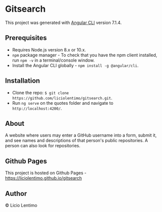 # Gitsearch

This project was generated with [Angular CLI](https://github.com/angular/angular-cli) version 7.1.4.

## Prerequisites
* Requires Node.js version 8.x or 10.x.
* `npm` package manager - To check that you have the npm client installed, run `npm -v` in a terminal/console window.
* Install the Angular CLI globally - `npm install -g @angular/cli`.

## Installation
* Clone the repo: `$ git clone https://github.com/liciolentimo/gitsearch.git`.
* Run `ng serve` on the quotes folder and navigate to `http://localhost:4200/`.

## About
A website where users may enter a GitHub username into a form, submit it, and see names and descriptions of that person's public repositories. A person can also look for repositories.

## Github Pages
This project is hosted on Github Pages - https://liciolentimo.github.io/gitsearch

## Author

© Licio Lentimo


